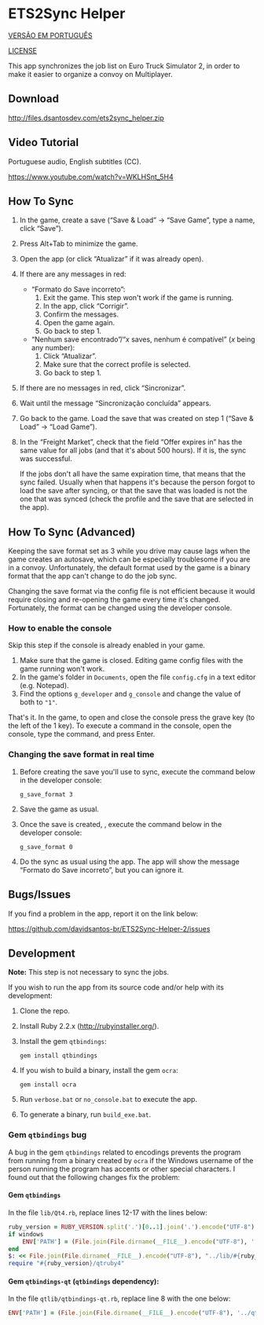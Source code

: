 # ETS2Sync Helper
[VERSÃO EM PORTUGUÊS](README.md)

[LICENSE](LICENSE.md)

This app synchronizes the job list on Euro Truck Simulator 2, in order to make it easier to organize a convoy on Multiplayer.

## Download
http://files.dsantosdev.com/ets2sync_helper.zip

## Video Tutorial
Portuguese audio, English subtitles (CC).

https://www.youtube.com/watch?v=WKLHSnt_5H4

## How To Sync
1. In the game, create a save (“Save & Load” → “Save Game”, type a name, click “Save”).
2. Press Alt+Tab to minimize the game.
3. Open the app (or click “Atualizar” if it was already open).
4. If there are any messages in red:
	* “Formato do Save incorreto”:
		1. Exit the game. This step won't work if the game is running.
		2. In the app, click “Corrigir”.
		3. Confirm the messages.
		4. Open the game again.
		5. Go back to step 1.
	* “Nenhum save encontrado”/“*x* saves, nenhum é compatível” (*x* being any number):
		1. Click “Atualizar”.
		2. Make sure that the correct profile is selected.
		3. Go back to step 1.
5. If there are no messages in red, click “Sincronizar”.
6. Wait until the message “Sincronização concluída” appears.
7. Go back to the game. Load the save that was created on step 1 (“Save & Load” → “Load Game”).
8. In the “Freight Market”, check that the field “Offer expires in” has the same value for all jobs (and that it's about 500 hours). If it is, the sync was successful.

	If the jobs don't all have the same expiration time, that means that the sync failed. Usually when that happens it's because the person forgot to load the save after syncing, or that the save that was loaded is not the one that was synced (check the profile and the save that are selected in the app).

## How To Sync (Advanced)
Keeping the save format set as 3 while you drive may cause lags when the game creates an autosave, which can be especially troublesome if you are in a convoy. Unfortunately, the default format used by the game is a binary format that the app can't change to do the job sync.

Changing the save format via the config file is not efficient because it would require closing and re-opening the game every time it's changed. Fortunately, the format can be changed using the developer console.

### How to enable the console
Skip this step if the console is already enabled in your game.

1. Make sure that the game is closed. Editing game config files with the game running won't work.
2. In the game's folder in `Documents`, open the file `config.cfg` in a text editor (e.g. Notepad).
3. Find the options `g_developer` and `g_console` and change the value of both to `"1"`.

That's it. In the game, to open and close the console press the grave key (to the left of the 1 key). To execute a command in the console, open the console, type the command, and press Enter.

### Changing the save format in real time
1. Before creating the save you'll use to sync, execute the command below in the developer console:

	```
	g_save_format 3
	```
2. Save the game as usual.
3. Once the save is created, , execute the command below in the developer console:

	```
	g_save_format 0
	```
4. Do the sync as usual using the app. The app will show the message “Formato do Save incorreto”, but you can ignore it.

## Bugs/Issues
If you find a problem in the app, report it on the link below:

https://github.com/davidsantos-br/ETS2Sync-Helper-2/issues

## Development
**Note:** This step is not necessary to sync the jobs.

If you wish to run the app from its source code and/or help with its development:

1. Clone the repo.
2. Install Ruby 2.2.x (http://rubyinstaller.org/).
3. Install the gem `qtbindings`:

	```
	gem install qtbindings
	```
4. If you wish to build a binary, install the gem `ocra`:

	```
	gem install ocra
	```
5. Run `verbose.bat` or `no_console.bat` to execute the app.
6. To generate a binary, run `build_exe.bat`.

### Gem `qtbindings` bug

A bug in the gem `qtbindings` related to encodings prevents the program from running from a binary created by `ocra` if the Windows username of the person running the program has accents or other special characters. I found out that the following changes fix the problem:

#### Gem `qtbindings`
In the file `lib/Qt4.rb`, replace lines 12-17 with the lines below:

```ruby
ruby_version = RUBY_VERSION.split('.')[0..1].join('.').encode("UTF-8")
if windows
	ENV['PATH'] = (File.join(File.dirname(__FILE__).encode("UTF-8"), '../bin') + ';' + File.join(File.dirname(__FILE__).encode("UTF-8"), "../lib/#{ruby_version}") + ';' + File.join(File.dirname(__FILE__).encode("UTF-8"), "../bin/#{ruby_version}") + ';' + ENV['PATH'].encode("UTF-8")).encode(ENV['PATH'].encoding)
end
$: << File.join(File.dirname(__FILE__).encode("UTF-8"), "../lib/#{ruby_version}").encode("filesystem")
require "#{ruby_version}/qtruby4"
```

#### Gem `qtbindings-qt` (`qtbindings` dependency):
In the file `qtlib/qtbindings-qt.rb`, replace line 8 with the one below:

```ruby
ENV['PATH'] = (File.join(File.dirname(__FILE__).encode("UTF-8"), '../qtbin') + ';' + File.join(File.dirname(__FILE__).encode("UTF-8"), '../qtbin/plugins') + ';' + ENV['PATH'].encode("UTF-8")).encode(ENV['PATH'].encoding)
```
